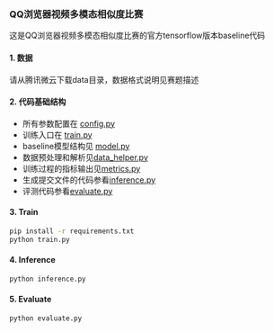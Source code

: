 ### QQ浏览器视频多模态相似度比赛
这是QQ浏览器视频多模态相似度比赛的官方tensorflow版本baseline代码

#### 1. 数据
请从腾讯微云下载data目录，数据格式说明见赛题描述

#### 2. 代码基础结构
- 所有参数配置在 [config.py](config.py)
- 训练入口在 [train.py](train.py)
- baseline模型结构见 [model.py](model.py)
- 数据预处理和解析见[data_helper.py](data_helper.py)
- 训练过程的指标输出见[metrics.py](metrics.py)
- 生成提交文件的代码参看[inference.py](inference.py)
- 评测代码参看[evaluate.py](evaluate.py)

#### 3. Train
```bash
pip install -r requirements.txt
python train.py
```

#### 4. Inference
```bash
python inference.py
```

#### 5. Evaluate
```bash
python evaluate.py
```

